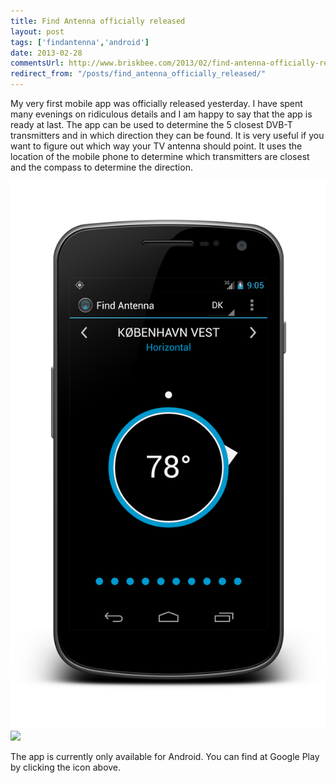 ```yaml
---
title: Find Antenna officially released
layout: post
tags: ['findantenna','android']
date: 2013-02-28
commentsUrl: http://www.briskbee.com/2013/02/find-antenna-officially-released.html#comment-form
redirect_from: "/posts/find_antenna_officially_released/"
---
```


My very first mobile app was officially released yesterday. I have spent many evenings on ridiculous details and I am happy to say that the app is ready at last. The app can be used to determine the 5 closest DVB-T transmitters and in which direction they can be found. It is very useful if you want to figure out which way your TV antenna should point. It uses the location of the mobile phone to determine which transmitters are closest and the compass to determine the direction.

![](/assets/img/android-screenshot.png)
[![](https://developer.android.com/images/brand/en_generic_rgb_wo_60.png)](https://play.google.com/store/apps/details?id=com.briskbee.master)

The app is currently only available for Android. You can find at Google Play by clicking the icon above.
